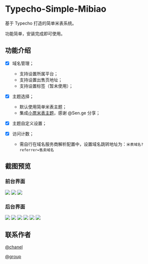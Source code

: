 # Typecho-Simple-Mibiao

基于 Typecho 打造的简单米表系统。

功能简单，安装完成即可使用。

## 功能介绍

- [x] 域名管理；
  - 支持设置所属平台；    
  - 支持设置出售页地址；    
  - 支持设置标签（暂未使用）；  
  
- [x] 主题选择；  
  - 默认使用简单米表主题；  
  - 集成[小票米表主题](https://github.com/BitCodepot/xp_mb)，感谢 @Sen.ge 分享；

- [x] 主题自定义设置；  
- [x] 访问计数；  
    - 需自行在域名服务商解析配置中，设置域名跳转地址为：```米表域名?referrer=售卖域名```

## 截图预览

### 前台界面
![](https://image.bmqy.net/upload/tsm1.png)
![](https://image.bmqy.net/upload/tsm2.png)
![](https://image.bmqy.net/upload/xp1.png)

### 后台界面
![](https://image.bmqy.net/upload/tsma1.png)
![](https://image.bmqy.net/upload/tsma2.png)
![](https://image.bmqy.net/upload/tsma3.png)
![](https://image.bmqy.net/upload/tsma4.png)
![](https://image.bmqy.net/upload/tsma5.png)
![](https://image.bmqy.net/upload/tsma6.png)

## 联系作者
[@chanel](https://t.me/tcbmqy)

[@group](https://t.me/tgbmqy)
